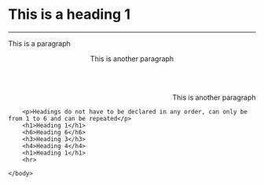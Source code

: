 <html>
    <body style="b-color:pink">
        <h1>This is a heading 1</h1>
        <hr>
        <p>This is a paragraph</p>
        <p align="center">This is another paragraph</p>
        <br><br>
        <p align="right">This is another paragraph</p>

        <p>Headings do not have to be declared in any order, can only be from 1 to 6 and can be repeated</p>
        <h1>Heading 1</h1>
        <h6>Heading 6</h6>
        <h3>Heading 3</h3>
        <h4>Heading 4</h4>
        <h1>Heading 1</h1>
        <hr>
        
    </body>
</html>
